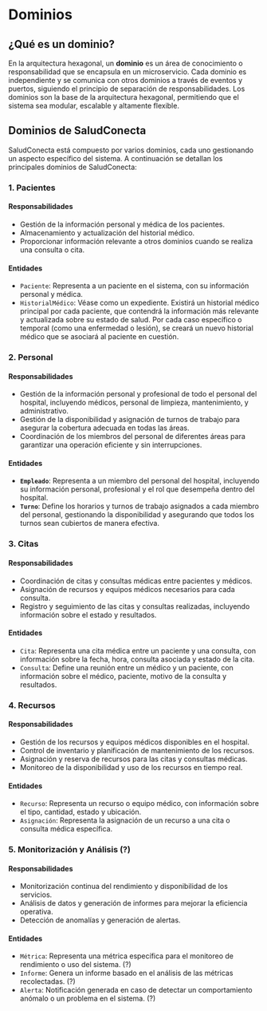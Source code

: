 # Dominios

## ¿Qué es un dominio?

En la arquitectura hexagonal, un **dominio** es un área de conocimiento o responsabilidad que se encapsula en un microservicio. Cada dominio es independiente y se comunica con otros dominios a través de eventos y puertos, siguiendo el principio de separación de responsabilidades. Los dominios son la base de la arquitectura hexagonal, permitiendo que el sistema sea modular, escalable y altamente flexible.

## Dominios de SaludConecta

SaludConecta está compuesto por varios dominios, cada uno gestionando un aspecto específico del sistema. A continuación se detallan los principales dominios de SaludConecta:

### 1. Pacientes

#### Responsabilidades
- Gestión de la información personal y médica de los pacientes.
- Almacenamiento y actualización del historial médico.
- Proporcionar información relevante a otros dominios cuando se realiza una consulta o cita.

#### Entidades
- `Paciente`: Representa a un paciente en el sistema, con su información personal y médica.
- `HistorialMédico`: Véase como un expediente. Existirá un historial médico principal por cada paciente, que contendrá la información más relevante y actualizada sobre su estado de salud. Por cada caso específico o temporal (como una enfermedad o lesión), se creará un nuevo historial médico que se asociará al paciente en cuestión.

### 2. Personal

#### Responsabilidades
- Gestión de la información personal y profesional de todo el personal del hospital, incluyendo médicos, personal de limpieza, mantenimiento, y administrativo.
- Gestión de la disponibilidad y asignación de turnos de trabajo para asegurar la cobertura adecuada en todas las áreas.
- Coordinación de los miembros del personal de diferentes áreas para garantizar una operación eficiente y sin interrupciones.

#### Entidades
- **`Empleado`**: Representa a un miembro del personal del hospital, incluyendo su información personal, profesional y el rol que desempeña dentro del hospital.
- **`Turno`**: Define los horarios y turnos de trabajo asignados a cada miembro del personal, gestionando la disponibilidad y asegurando que todos los turnos sean cubiertos de manera efectiva.

### 3. Citas

#### Responsabilidades
- Coordinación de citas y consultas médicas entre pacientes y médicos.
- Asignación de recursos y equipos médicos necesarios para cada consulta.
- Registro y seguimiento de las citas y consultas realizadas, incluyendo información sobre el estado y resultados.

#### Entidades
- `Cita`: Representa una cita médica entre un paciente y una consulta, con información sobre la fecha, hora, consulta asociada y estado de la cita.
- `Consulta`: Define una reunión entre un médico y un paciente, con información sobre el médico, paciente, motivo de la consulta y resultados.

### 4. Recursos

#### Responsabilidades
- Gestión de los recursos y equipos médicos disponibles en el hospital.
- Control de inventario y planificación de mantenimiento de los recursos.
- Asignación y reserva de recursos para las citas y consultas médicas.
- Monitoreo de la disponibilidad y uso de los recursos en tiempo real.

#### Entidades
- `Recurso`: Representa un recurso o equipo médico, con información sobre el tipo, cantidad, estado y ubicación.
- `Asignación`: Representa la asignación de un recurso a una cita o consulta médica específica.

### 5. Monitorización y Análisis (?)

#### Responsabilidades
- Monitorización continua del rendimiento y disponibilidad de los servicios.
- Análisis de datos y generación de informes para mejorar la eficiencia operativa.
- Detección de anomalías y generación de alertas.

#### Entidades
- `Métrica`: Representa una métrica específica para el monitoreo de rendimiento o uso del sistema. (?)
- `Informe`: Genera un informe basado en el análisis de las métricas recolectadas. (?)
- `Alerta`: Notificación generada en caso de detectar un comportamiento anómalo o un problema en el sistema. (?)